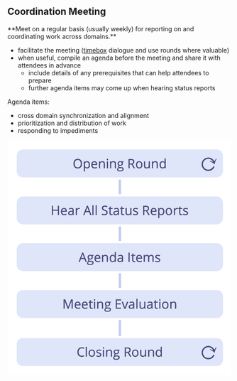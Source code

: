 ## Coordination Meeting

<summary>
**Meet on a regular basis (usually weekly) for reporting on and coordinating work across domains.**
</summary>

-   facilitate the meeting ([timebox](glossary:timebox) dialogue and use rounds where valuable)
-   when useful, compile an agenda before the meeting and share it with attendees in advance
    -   include details of any prerequisites that can help attendees to prepare
    -   further agenda items may come up when hearing status reports

Agenda items:

- cross domain synchronization and alignment
- prioritization and distribution of work
- responding to impediments

![Phases of a coordination meeting](img/meetings/coordination-meeting.png)
